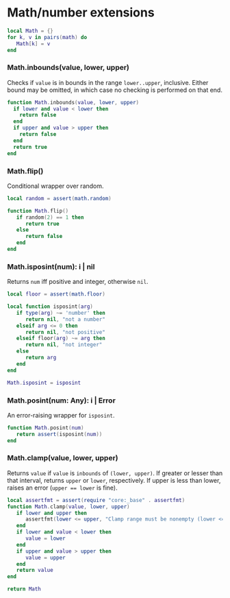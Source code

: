 # Math/number extensions

```lua
local Math = {}
for k, v in pairs(math) do
   Math[k] = v
end
```


### Math\.inbounds\(value, lower, upper\)

Checks if `value` is in bounds in the range `lower..upper`, inclusive\. Either
bound may be omitted, in which case no checking is performed on that end\.

```lua
function Math.inbounds(value, lower, upper)
  if lower and value < lower then
    return false
  end
  if upper and value > upper then
    return false
  end
  return true
end
```


### Math\.flip\(\)

Conditional wrapper over random\.

```lua
local random = assert(math.random)

function Math.flip()
   if random(2) == 1 then
      return true
   else
      return false
   end
end
```


### Math\.isposint\(num\): i | nil

Returns `num` iff positive and integer, otherwise `nil`\.

```lua
local floor = assert(math.floor)

local function isposint(arg)
   if type(arg) ~= 'number' then
      return nil, "not a number"
   elseif arg <= 0 then
      return nil, "not positive"
   elseif floor(arg) ~= arg then
      return nil, "not integer"
   else
      return arg
   end
end

Math.isposint = isposint
```


### Math\.posint\(num: Any\): i | Error

An error\-raising wrapper for `isposint`\.

```lua
function Math.posint(num)
   return assert(isposint(num))
end
```


### Math\.clamp\(value, lower, upper\)

Returns `value` if `value` is `inbounds` of `(lower, upper)`\. If greater
or lesser than that interval, returns `upper` or `lower`, respectively\.
If upper is less than lower, raises an error \(`upper == lower` is fine\)\.

```lua
local assertfmt = assert(require "core:_base" . assertfmt)
function Math.clamp(value, lower, upper)
   if lower and upper then
      assertfmt(lower <= upper, "Clamp range must be nonempty (lower <= upper), got (%d, %d)", lower, upper)
   end
   if lower and value < lower then
      value = lower
   end
   if upper and value > upper then
      value = upper
   end
   return value
end
```


```lua
return Math
```
